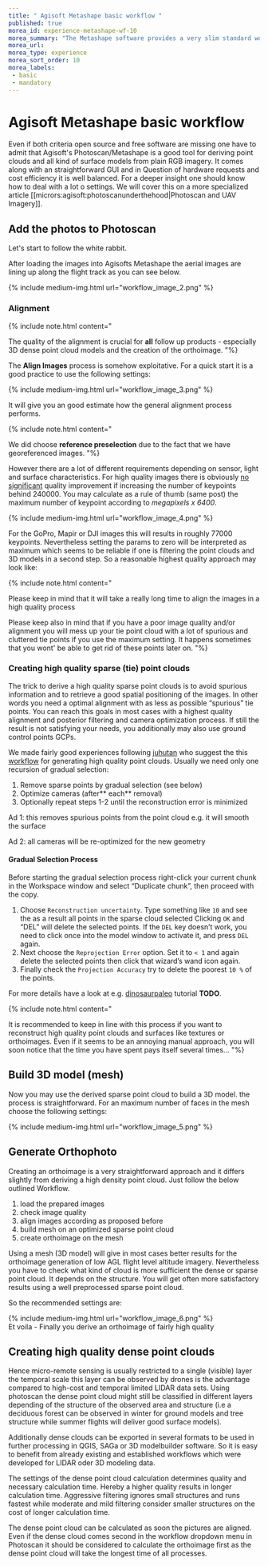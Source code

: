```yaml
---
title: " Agisoft Metashape basic workflow "
published: true
morea_id: experience-metashape-wf-10
morea_summary: "The Metashape software provides a very slim standard workflow with reasonable default values. This tutorial gives some additional explanations for the initial exercises to create an otho image and a point cloud."
morea_url: 
morea_type: experience
morea_sort_order: 10
morea_labels:
 - basic
 - mandatory 
---
```


# Agisoft Metashape basic workflow 

Even if both criteria open source and free software are missing one have to admit that 
Agisoft's Photoscan/Metashape is a good tool for deriving point clouds and all kind of surface models from plain RGB imagery. It comes along with an  straightforward GUI and in Question of hardware requests and cost efficiency it is well balanced. For a deeper insight one should know how to deal with a lot o settings. We will cover this on a more specialized article [[micrors:agisoft:photoscanunderthehood|Photoscan and UAV Imagery]]. 

## Add the photos to Photoscan 
Let's start to follow the white rabbit.

After loading the images into Agisofts Metashape the aerial images are lining up along the flight track as you can see below.

{% include medium-img.html url="workflow_image_2.png" %}  

### Alignment


{% include note.html content=" 
 
The quality of the alignment is crucial for **all** follow up products - especially 3D dense point cloud models and the creation of the orthoimage.
"%}


The **Align Images** process is somehow exploitative. For a quick start it is a good practice to use the following settings:

{% include medium-img.html url="workflow_image_3.png" %}  


It will give you an good estimate how the general alignment process performs. 

{% include note.html content=" 
 
 We did choose **reference preselection** due to the fact that we have georeferenced images.
 "%}


However there are a lot of different requirements depending on sensor, light and surface characteristics. For high quality images there is obviously [no](http://www.agisoft.com/forum/index.php?topic=3559.0) [significant](http://www.agisoft.com/forum/index.php?topic=3559.0) quality improvement if increasing the number of keypoints behind 240000. You may calculate as a rule of thumb (same post) the maximum number of keypoint according to *megapixels x 6400*. 

{% include medium-img.html url="workflow_image_4.png" %}  

For the GoPro, Mapir or DJI images this will results in roughly 77000 keypoints.  Nevertheless setting the params to zero will be interpreted as maximum which seems to be reliable if one is filtering the point clouds and 3D models in a second step.  So a reasonable highest quality approach may look like:

{% include note.html content=" 
 
Please keep in mind that it will take a really long time to align the images in a high quality process
 
Please keep also in mind that if you have a poor image quality and/or alignment you will mess up your tie point cloud with a lot of spurious and cluttered tie points if you use the maximum setting. It happens sometimes that you wont' be able  to get rid of these points later on.
"%}

### Creating high quality sparse (tie) point clouds 


The trick to derive a high quality sparse  point clouds is to avoid spurious information and to retrieve a good spatial positioning of the images. In other words you need a optimal alignment with as less as possible “spurious” tie points.  You can reach this goals in most cases with a highest quality alignment and posterior filtering and camera optimization  process. If still the result is not satisfying your needs,  you additionally may also use ground control points GCPs. 

We made fairly good experiences following [juhutan](http://www.agisoft.com/forum/index.php?action=profile;u=179074) who suggest the this [workflow](http://www.agisoft.com/forum/index.php?topic=3559.0) for generating high quality point clouds. Usually we need only one recursion of gradual selection:

  1. Remove sparse points by gradual selection (see below)
  1. Optimize cameras (after** each** removal)
  1. Optionally repeat steps 1-2 until the reconstruction error is minimized

Ad 1: this removes spurious points from the point cloud e.g. it will smooth the surface

Ad 2: all cameras will be re-optimized for the new geometry

#### Gradual Selection Process 

Before starting the gradual selection process right-click your current chunk in the Workspace window and select “Duplicate chunk”, then proceed with the copy. 

  1. Choose `Reconstruction uncertainty`. Type something like `10` and see the as a result all points in the sparse cloud selected Clicking `OK` and “DEL” will delete the selected points. If the `DEL` key doesn’t work, you need to click once into the model window to activate it, and press `DEL` again.
  2. Next choose the `Reprojection Error` option. Set it to `< 1` and again delete the selected points then click that wizard’s wand icon again. 
  3. Finally check the `Projection Accuracy`  try to delete the poorest `10 %` of the points.
  
For more details have a look at e.g.  [dinosaurpaleo](https://dinosaurpalaeo.wordpress.com/2015/10/11/photogrammetry-tutorial-11-how-to-handle-a-project-in-agisoft-photoscan/) tutorial **TODO**.  

{% include note.html content=" 
 
It is recommended to keep in line with this process if you want to reconstruct high quality point clouds and surfaces like textures or orthoimages. Even if it seems to be an annoying manual approach, you will soon notice that the time you have spent pays itself several times… 
"%}

## Build 3D model (mesh)

Now you may use the derived sparse point cloud to build a 3D model. the process is straightforward. For an maximum number of faces in the mesh choose the following settings:

{% include medium-img.html url="workflow_image_5.png" %}  

## Generate Orthophoto 


Creating an orthoimage is a very straightforward approach and it differs slightly from deriving a high density point cloud. Just follow the below outlined Workflow. 

  1. load the prepared images
  2. check image quality 
  3. align images according as proposed before
  4. build mesh on an optimized sparse point cloud
  5. create orthoimage on the mesh

Using a mesh (3D model) will give in most cases better results for the orthoimage generation of  low AGL flight level altitude imagery. Nevertheless you have to check what kind of cloud is more sufficient the dense or sparse point cloud. It depends on the structure. You will get often more satisfactory results using a well preprocessed sparse point cloud.  

So the recommended settings are:

{% include medium-img.html url="workflow_image_6.png" %}  
Et voila - Finally you derive an orthoimage of fairly high quality 

## Creating high quality dense point clouds 


Hence micro-remote sensing is usually restricted to a single (visible) layer the temporal scale this layer can be observed by drones is the advantage compared to high-cost and temporal limited LIDAR data sets. Using photoscan the dense point cloud might still be classified in different layers depending of the structure of the observed area and structure (i.e a deciduous forest can be observed in winter for ground models and tree structure while summer flights will deliver good surface models). 

Additionally dense clouds can be exported in several formats to be used in further processing in QGIS, SAGa or 3D modelbuilder software. So it is easy to benefit from already existing and established workflows which were developed for LIDAR oder 3D modeling data. 

The settings of the dense point cloud calculation determines quality and necessary calculation time. Hereby a higher quality results in longer calculation time. Aggressive filtering ignores small structures and runs fastest while moderate and mild filtering consider smaller structures on the cost of longer calculation time.

The dense point cloud can be calculated as soon the pictures are aligned. Even if the dense cloud comes second in the workflow dropdown menu in Photoscan it should be considered to calculate the orthoimage first as the dense point cloud will take the longest time of all processes. 



